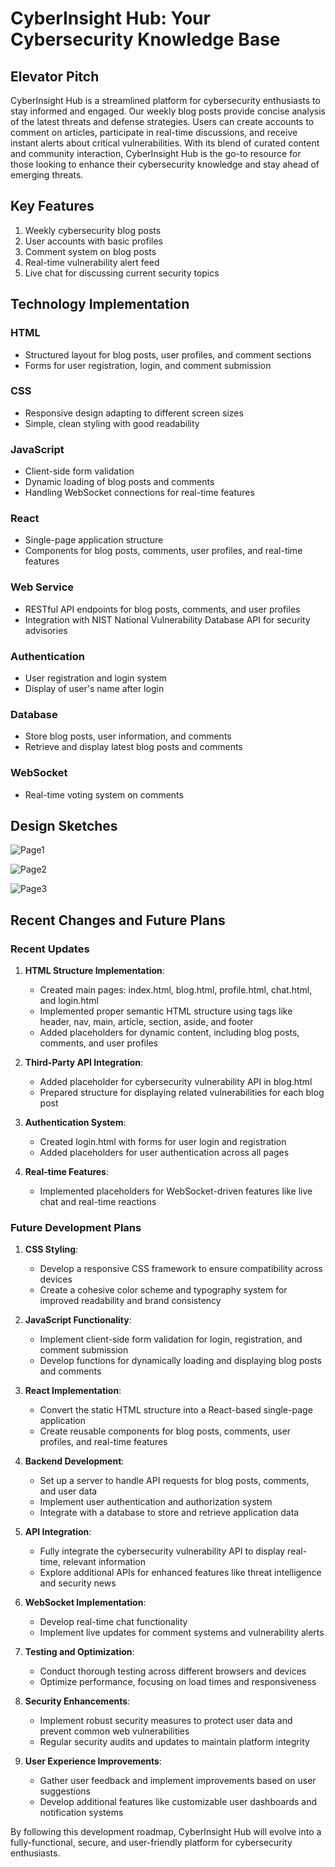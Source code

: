 
# CyberInsight Hub: Your Cybersecurity Knowledge Base

## Elevator Pitch

CyberInsight Hub is a streamlined platform for cybersecurity enthusiasts to stay informed and engaged. Our weekly blog posts provide concise analysis of the latest threats and defense strategies. Users can create accounts to comment on articles, participate in real-time discussions, and receive instant alerts about critical vulnerabilities. With its blend of curated content and community interaction, CyberInsight Hub is the go-to resource for those looking to enhance their cybersecurity knowledge and stay ahead of emerging threats.

## Key Features

1. Weekly cybersecurity blog posts
2. User accounts with basic profiles
3. Comment system on blog posts
4. Real-time vulnerability alert feed
5. Live chat for discussing current security topics

## Technology Implementation

### HTML
- Structured layout for blog posts, user profiles, and comment sections
- Forms for user registration, login, and comment submission

### CSS
- Responsive design adapting to different screen sizes
- Simple, clean styling with good readability

### JavaScript
- Client-side form validation
- Dynamic loading of blog posts and comments
- Handling WebSocket connections for real-time features

### React
- Single-page application structure
- Components for blog posts, comments, user profiles, and real-time features

### Web Service
- RESTful API endpoints for blog posts, comments, and user profiles
- Integration with NIST National Vulnerability Database API for security advisories

### Authentication
- User registration and login system
- Display of user's name after login

### Database
- Store blog posts, user information, and comments
- Retrieve and display latest blog posts and comments

### WebSocket
- Real-time voting system on comments


## Design Sketches

![Page1](https://github.com/user-attachments/assets/a6176cb0-06c5-4d73-ba91-97940446694a)

![Page2](https://github.com/user-attachments/assets/a83316e1-875c-4bce-a0ac-8eafdf976943)


![Page3](https://github.com/user-attachments/assets/6c1b8e4a-4d52-4cec-af63-a6328d403006)


## Recent Changes and Future Plans

### Recent Updates

1. **HTML Structure Implementation**: 
   - Created main pages: index.html, blog.html, profile.html, chat.html, and login.html
   - Implemented proper semantic HTML structure using tags like header, nav, main, article, section, aside, and footer
   - Added placeholders for dynamic content, including blog posts, comments, and user profiles

2. **Third-Party API Integration**:
   - Added placeholder for cybersecurity vulnerability API in blog.html
   - Prepared structure for displaying related vulnerabilities for each blog post

3. **Authentication System**:
   - Created login.html with forms for user login and registration
   - Added placeholders for user authentication across all pages

4. **Real-time Features**:
   - Implemented placeholders for WebSocket-driven features like live chat and real-time reactions

### Future Development Plans

1. **CSS Styling**:
   - Develop a responsive CSS framework to ensure compatibility across devices
   - Create a cohesive color scheme and typography system for improved readability and brand consistency

2. **JavaScript Functionality**:
   - Implement client-side form validation for login, registration, and comment submission
   - Develop functions for dynamically loading and displaying blog posts and comments

3. **React Implementation**:
   - Convert the static HTML structure into a React-based single-page application
   - Create reusable components for blog posts, comments, user profiles, and real-time features

4. **Backend Development**:
   - Set up a server to handle API requests for blog posts, comments, and user data
   - Implement user authentication and authorization system
   - Integrate with a database to store and retrieve application data

5. **API Integration**:
   - Fully integrate the cybersecurity vulnerability API to display real-time, relevant information
   - Explore additional APIs for enhanced features like threat intelligence and security news

6. **WebSocket Implementation**:
   - Develop real-time chat functionality
   - Implement live updates for comment systems and vulnerability alerts

7. **Testing and Optimization**:
   - Conduct thorough testing across different browsers and devices
   - Optimize performance, focusing on load times and responsiveness

8. **Security Enhancements**:
   - Implement robust security measures to protect user data and prevent common web vulnerabilities
   - Regular security audits and updates to maintain platform integrity

9. **User Experience Improvements**:
   - Gather user feedback and implement improvements based on user suggestions
   - Develop additional features like customizable user dashboards and notification systems

By following this development roadmap, CyberInsight Hub will evolve into a fully-functional, secure, and user-friendly platform for cybersecurity enthusiasts.